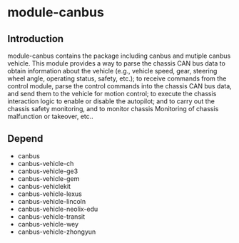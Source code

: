 # module-canbus

## Introduction
module-canbus contains the package including canbus and mutiple canbus vehicle. This module provides a way to parse the chassis CAN bus data to obtain information about the vehicle (e.g., vehicle speed, gear, steering wheel angle, operating status, safety, etc.); to receive commands from the control module, parse the control commands into the chassis CAN bus data, and send them to the vehicle for motion control; to execute the chassis interaction logic to enable or disable the autopilot; and to carry out the chassis safety monitoring, and to monitor chassis Monitoring of chassis malfunction or takeover, etc..

## Depend
* canbus
* canbus-vehicle-ch
* canbus-vehicle-ge3
* canbus-vehicle-gem
* canbus-vehiclekit
* canbus-vehicle-lexus
* canbus-vehicle-lincoln
* canbus-vehicle-neolix-edu
* canbus-vehicle-transit
* canbus-vehicle-wey
* canbus-vehicle-zhongyun
